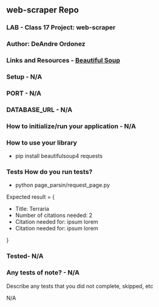 ## web-scraper Repo

### LAB - Class 17 Project: web-scraper

### Author: DeAndre Ordonez

### Links and Resources - [Beautiful Soup](https://beautiful-soup-4.readthedocs.io/en/latest/)

### Setup - N/A

### PORT - N/A

### DATABASE_URL - N/A

### How to initialize/run your application - N/A

### How to use your library

- pip install beautifulsoup4 requests

### Tests How do you run tests?

- python page_parsin/request_page.py

Expected result = {

- Title: Terraria
- Number of citations needed: 2
- Citation needed for: ipsum lorem
- Citation needed for: ipsum lorem

}

### Tested- N/A

### Any tests of note? - N/A

Describe any tests that you did not complete, skipped, etc

N/A
